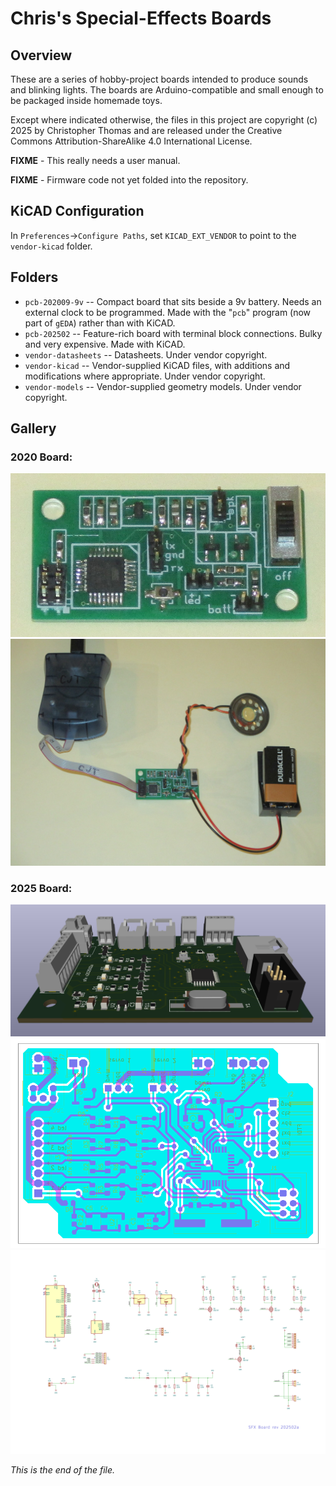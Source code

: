 # Chris's Special-Effects Boards

## Overview

These are a series of hobby-project boards intended to produce sounds and
blinking lights. The boards are Arduino-compatible and small enough to be
packaged inside homemade toys.

Except where indicated otherwise, the files in this project are copyright (c)
2025 by Christopher Thomas and are released under the Creative Commons
Attribution-ShareAlike 4.0 International License.

**FIXME** - This really needs a user manual.

**FIXME** - Firmware code not yet folded into the repository.


## KiCAD Configuration

In `Preferences`->`Configure Paths`, set `KICAD_EXT_VENDOR` to point to the
`vendor-kicad` folder.


## Folders

* `pcb-202009-9v` -- Compact board that sits beside a 9v battery.
Needs an external clock to be programmed. Made with the "`pcb`" program
(now part of `gEDA`) rather than with KiCAD.
* `pcb-202502` -- Feature-rich board with terminal block connections. Bulky
and very expensive. Made with KiCAD.
* `vendor-datasheets` -- Datasheets. Under vendor copyright.
* `vendor-kicad` -- Vendor-supplied KiCAD files, with additions and
modifications where appropriate. Under vendor copyright.
* `vendor-models` -- Vendor-supplied geometry models. Under vendor copyright.


## Gallery

### 2020 Board:
![2020 Board](./pcb-202009-9v/photos/processed/rev2-board.jpg)
![2020 System](./pcb-202009-9v/photos/processed/rev2-accessories.jpg)

### 2025 Board:
![2025 Render](./pcb-202502/renders/sfx-202502a-side.png)
![2025 Layout](./pcb-202502/plots/sfx-202502a.png)
![2025 Schematic](./pcb-202502/schem/sfx-202502a-schem.png)


*This is the end of the file.*
